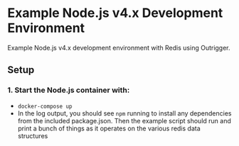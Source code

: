 # Example Node.js v4.x Development Environment

Example Node.js v4.x development environment with Redis using Outrigger.

## Setup

### 1. Start the Node.js container with:

  - `docker-compose up`
  - In the log output, you should see `npm` running to install any dependencies from the included package.json. Then the example script should run and print a bunch of things as it operates on the various redis data structures

